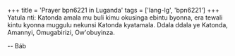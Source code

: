 +++
title = 'Prayer bpn6221 in Luganda'
tags = ['lang-lg', 'bpn6221']
+++
Yatula nti: Katonda amala mu buli kimu okusinga ebintu byonna, era tewali kintu kyonna muggulu nekunsi Katonda kyatamala.  Ddala ddala ye Katonda, Amannyi, Omugabirizi, Ow'obuyinza.

-- Báb
